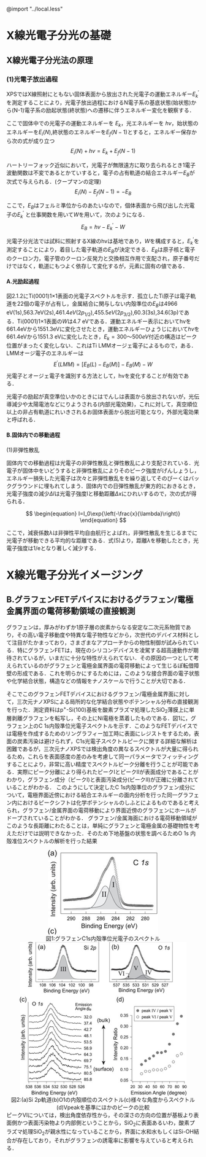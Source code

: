 @import "../local.less"


# X線光電子分光の基礎

## X線光電子分光法の原理

### (1)光電子放出過程
XPSではX線照射にともない固体表面から放出された光電子の運動エネルギー$E^{'}_k$を測定することにより，光電子放出過程におけるN電子系の基底状態(始状態)から(N-1)電子系の励起状態(終状態)への遷移に伴うエネルギー変化を観察する．

ここで固体中での光電子の運動エネルギーを $E_k$，光エネルギーを $hv$，始状態のエネルギーを$E_i(N)$,終状態のエネルギーを$E_f(N-1)$とすると，エネルギー保存から次の式が成り立つ
$$\begin{equation}
    E_i(N)+hv=E_k+E_f(N-1)
\end{equation}$$

ハートリーフォック近似において，光電子が無限遠方に取り去られるとき1電子波動関数は不変であるとかていすると，電子の占有軌道の結合エネルギー$E_B$が次式で与えられる．(クープマンの定理)
$$\begin{equation}
    E_i(N)-E_f(N-1)=-E_B
\end{equation}$$

ここで，$E_B$はフェルミ準位からのあたいなので，個体表面から飛び出した光電子の$E^{'}_k$
と仕事関数を用いて$W$を用いて，次のようになる．
$$
\begin{equation}
E_B=hv-E^{'}_k-W 
\end{equation}
$$

光電子分光法では試料に照射するX線のhvは基地であり，$W$を構成すると，$E^{'}_k$を測定することにより，着目した電子軌道の$E_B$が決定できる．$E_B$は原子核と電子のクーロン力，電子管のクーロン反発力と交換相互作用で支配され，原子番号だけではなく，軌道にもつよく依存して変化するが，元素に固有の値である．

#### A.光励起過程


図2.1.2にTi(0001)1×1表面の光電子スペクトルを示す．孤立したTi原子は電子軌道を22個の電子が占有し，金属結合に関与しない内殻準位の$E_B$は4966 eV(1s),563.7eV(2s),$461.4eV(2p_{1/2})$,$455.5 eV(2p_{3/2})$,60.3(3s),34.6(3p)である．Ti(0001)1×1表面の$W$は4.7 eVである．運動エネルギー表示においてhvを661.4eVから1551.3eVに変化させたとき，運動エネルギーひょうじにおいて$hv$を661.4eVから1551.3 eVに変化したとき，$E_k=300～500 eV$付近の構造はピーク位置がまったく変化しない．これはTi LMMオージェ電子によるもので，ある．LMMオージ電子のエネルギーは
$$
\begin{equation}
    E^{'}(LMM)=\left[ E_B(L)-E_B(M) \right]-E_B(M)-W
\end{equation}$$
光電子とオージェ電子を識別する方法として，hvを変化することが有効である．

光電子の励起が真空準位いかのときにはでんしは表面から放出されないが，光伝導減少や太陽電池などにりようされる(内部光電効果)，これに対して，真空順位以上の非占有軌道にれいきされるお固体表面から脱出可能となり，外部光電効果と呼ばれる．

#### B.固体内での移動過程
(1)非弾性散乱

固体内での移動過程は光電子の非弾性散乱と弾性散乱により支配されている．光電子が固体中をいどうすると非弾性散乱によりそのピーク強度がげんしょうし，エネルギー損失した光電子は次々と非弾性散乱をを繰り返してそのぴーくはバックグラウンドに埋もれてしまう．固体内での日弾性散乱が東方的におきるとき，光電子強度の減少$\Delta I$は光電子強度Iと移動距離$\Delta x$にひれいするので，次の式が得られる．

$$
\begin{equation}
    I=I_0\exp{\left(-\frac{x}{\lambda}\right)}
 \end{equation}
$$

ここで，減衰係数$\lambda$は非弾性平均自由航行とよばれ，非弾性散乱を生じるまでに光電子が移動できる平均的な距離である．式(5)より，距離$\lambda$を移動したとき，光電子強度は1/eとなり著しく減少する．





# X線光電子分光イメージング
## B.グラフェンFETデバイスにおけるグラフェン/電極金属界面の電荷移動領域の直接観測

グラフェンは，厚みがわずか1原子層の炭素からなる安定な二次元系物質であり，その高い電子移動度や特異な電子物性などから，次世代のデバイス材料として注目がたかまっており，さまざまなアプローチからの物性制御が試みられている．特にグラフェンFETは，現在のシリコンデバイスを凌駕する超高速動作が期待されているが，いまだに十分な特性がえられてない．その原因の一つとして考えられているのがグラフェンと電極金属界面の電荷移動によって生じるぽ転借障壁の形成である．これを明らかにするためには，このような接合界面の電子状態や化学結合状態，構造などの情報をナノスケールで行うことが大切である．

そこでこのグラフェンFETデバイスにおけるグラフェン/電極金属界面に対して，三次元ナノXPSによる局所的な化学結合状態やポテンシャル分布の直接観測を行った．測定資料はp<sup>+</sup>-Si(100)基板を酸素プラズマ処理したSiO<sub>2</sub>薄膜上に単層剥離グラフェンを転写し，その上にNi電極を蒸着したものである．図1に，グラフェン上のC 1s内殻準位光電子スペクトルを示す．このようなFETデバイスでは電極を作成するためのリングラフィー加工時に表面にレジストをするため，表面の炭素汚染は避けられず，C1s光電子スペクトルピークに関する詳細な解析は困難であるが，三次元ナノXPSでは検出角度の異なるスペクトルが大量に得られるため，これらを表面感度の差のみを考慮して同一パラメータでフィッティングすることにより，非常に高い精度でスペクトルピーク分離を行うことが可能である．実際にピーク分離により得られたピークⅠとピークⅡが表面成分であることがわかり，グラフェン成分（ピークⅠ)と表面汚染成分(ピークⅡ)が正確に分離されていることがわかる．
 このようにして決定したC 1s内殻準位のグラフェン成分について，電極界面近傍における結合エネルギーの面内分析を行った同一グラフェン内におけるピークシフトは化学ポテンシャルのしふとによるものであると考えられ，グラフェン/金属界面の電荷移動により界面近傍のグラフェンにホールがドープされていることがわかる．
 グラフェン/金属海面における電荷移動領域がこのような長距離にわたることは，単純にグラフェンと電極金属の基礎物性を考えただけでは説明できなかった．そのため下地基盤の状態を調べるためO 1s 内殻准位スペクトルの解析を行った結果
<div class='image'>
    <img src="図2.jpg"  style='display:block; margin:auto'>
    <span style="display:block; text-align:center">図1:グラフェンC1s内殻準位光電子のスペクトル</span>
</div>
<div class='image'>
    <img src="図3.jpg"  style='display:block; margin:auto'>
    <span style="display:block; text-align:center">図2:(a)Si 2p軌道(b)O1の内殻順位のスペクトル(c)様々な角度からスペクトル(d)Vpeakを基準にほかのピークの比較</span>
</div>
ピークVIについては，検出角度依存性から，その深さの方向の位置が基板より表面側かつ表面汚染物より内部側ということから，SiO<sub>2</sub>に表面あるいわ，酸素プラズマ処理SiO<sub>2</sub>が親水性になっていることから，界面に水和水もしくはSi-OH結合が存在しており，それがグラフェンの誘電率に影響を与えていると考えられる．

